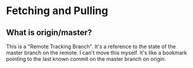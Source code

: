 # Fetching and Pulling

## What is origin/master?

This is a "Remote Tracking Branch". It's a reference to the state of the master branch on the remote. I can't move this myself. It's like a bookmark pointing to the last known commit on the master branch on origin.
